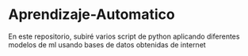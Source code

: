 # Aprendizaje-Automatico
En este repositorio, subiré varios script de python aplicando diferentes modelos de ml usando bases de datos obtenidas de internet
